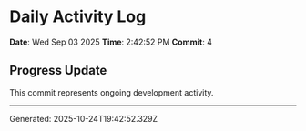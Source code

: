 # Daily Activity Log

**Date**: Wed Sep 03 2025
**Time**: 2:42:52 PM
**Commit**: 4

## Progress Update

This commit represents ongoing development activity.

---
Generated: 2025-10-24T19:42:52.329Z
